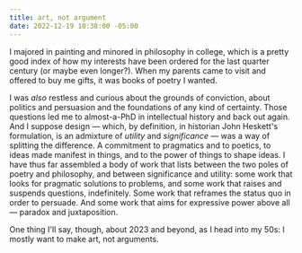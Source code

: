 ```yaml
---
title: art, not argument
date: 2022-12-19 10:38:00 -05:00
---
```


I majored in painting and minored in philosophy in college, which is a pretty good index of how my interests have been ordered for the last quarter century (or maybe even longer?). When my parents came to visit and offered to buy me gifts, it was books of poetry I wanted. 

I was *also* restless and curious about the grounds of conviction, about politics and persuasion and the foundations of any kind of certainty. Those questions led me to almost-a-PhD in intellectual history and back out again. And I suppose design — which, by definition, in historian John Heskett's formulation, is an admixture of *utility* and *significance* — was a way of splitting the difference. A commitment to pragmatics and to poetics, to ideas made manifest in things, and to the power of things to shape ideas. I have thus far assembled a body of work that lists between the two poles of poetry and philosophy, and between significance and utility: some work that looks for pragmatic solutions to problems, and some work that raises and suspends questions, indefinitely. Some work that reframes the status quo in order to persuade. And some work that aims for expressive power above all — paradox and juxtaposition. 

One thing I'll say, though, about 2023 and beyond, as I head into my 50s: I mostly want to make art, not arguments.